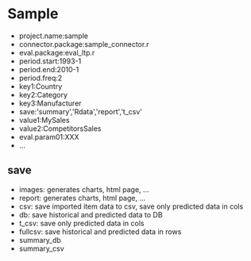 # Sample #
  * project.name:sample
  * connector.package:sample\_connector.r
  * eval.package:eval\_ltp.r
  * period.start:1993-1
  * period.end:2010-1
  * period.freq:2
  * key1:Country
  * key2:Category
  * key3:Manufacturer
  * save:'summary','Rdata','report','t\_csv'
  * value1:MySales
  * value2:CompetitorsSales
  * eval.param01:XXX
  * ...

## save ##

  * images: generates charts, html page, ...
  * report: generates charts, html page, ...
  * csv: save imported item data to csv, save only predicted data in cols
  * db: save historical and predicted data to DB
  * t\_csv: save only predicted data in cols
  * fullcsv: save historical and predicted data in rows
  * summary\_db
  * summary\_csv
